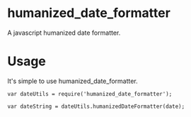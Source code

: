 # humanized_date_formatter
A javascript humanized date formatter.

# Usage
It's simple to use humanized_date_formatter. 
```
var dateUtils = require('humanized_date_formatter');

var dateString = dateUtils.humanizedDateFormatter(date);
```
